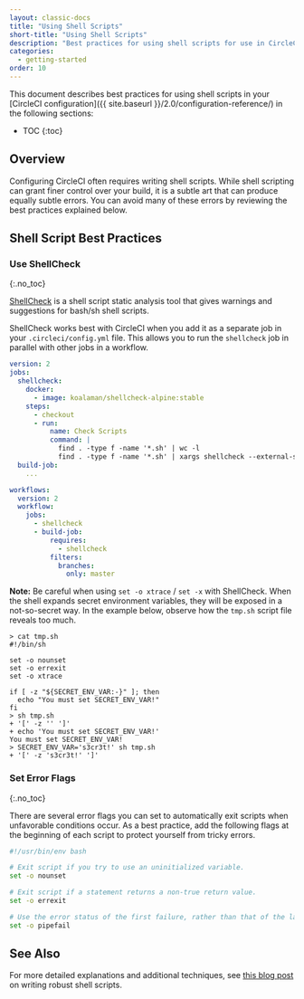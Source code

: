 ```yaml
---
layout: classic-docs
title: "Using Shell Scripts"
short-title: "Using Shell Scripts"
description: "Best practices for using shell scripts for use in CircleCI configuration"
categories:
  - getting-started
order: 10
---
```

This document describes best practices for using shell scripts in your [CircleCI configuration]({{ site.baseurl }}/2.0/configuration-reference/) in the following sections:

+ TOC {:toc}

## Overview

Configuring CircleCI often requires writing shell scripts. While shell scripting can grant finer control over your build, it is a subtle art that can produce equally subtle errors. You can avoid many of these errors by reviewing the best practices explained below.

## Shell Script Best Practices

### Use ShellCheck

{:.no_toc}

[ShellCheck](https://github.com/koalaman/shellcheck) is a shell script static analysis tool that gives warnings and suggestions for bash/sh shell scripts.

ShellCheck works best with CircleCI when you add it as a separate job in your `.circleci/config.yml` file. This allows you to run the `shellcheck` job in parallel with other jobs in a workflow.

```yaml
version: 2
jobs:
  shellcheck:
    docker:
      - image: koalaman/shellcheck-alpine:stable
    steps:
      - checkout
      - run:
          name: Check Scripts
          command: |
            find . -type f -name '*.sh' | wc -l
            find . -type f -name '*.sh' | xargs shellcheck --external-sources
  build-job:
    ...

workflows:
  version: 2
  workflow:
    jobs:
      - shellcheck
      - build-job:
          requires:
            - shellcheck
          filters:
            branches:
              only: master
```

**Note:** Be careful when using `set -o xtrace` / `set -x` with ShellCheck. When the shell expands secret environment variables, they will be exposed in a not-so-secret way. In the example below, observe how the `tmp.sh` script file reveals too much.

    > cat tmp.sh
    #!/bin/sh
    
    set -o nounset
    set -o errexit
    set -o xtrace
    
    if [ -z "${SECRET_ENV_VAR:-}" ]; then
      echo "You must set SECRET_ENV_VAR!"
    fi
    > sh tmp.sh
    + '[' -z '' ']'
    + echo 'You must set SECRET_ENV_VAR!'
    You must set SECRET_ENV_VAR!
    > SECRET_ENV_VAR='s3cr3t!' sh tmp.sh
    + '[' -z 's3cr3t!' ']'
    

### Set Error Flags

{:.no_toc}

There are several error flags you can set to automatically exit scripts when unfavorable conditions occur. As a best practice, add the following flags at the beginning of each script to protect yourself from tricky errors.

```bash
#!/usr/bin/env bash

# Exit script if you try to use an uninitialized variable.
set -o nounset

# Exit script if a statement returns a non-true return value.
set -o errexit

# Use the error status of the first failure, rather than that of the last item in a pipeline.
set -o pipefail
```

## See Also

For more detailed explanations and additional techniques, see [this blog post](https://www.davidpashley.com/articles/writing-robust-shell-scripts) on writing robust shell scripts.